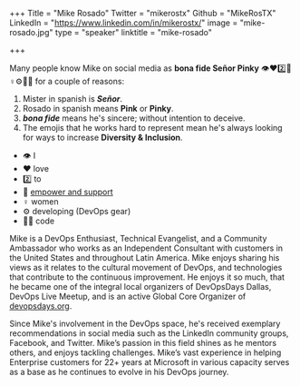 +++
Title = "Mike Rosado"
Twitter = "mikerostx"
Github = "MikeRosTX"
LinkedIn = "https://www.linkedin.com/in/mikerostx/"
image = "mike-rosado.jpg"
type = "speaker"
linktitle = "mike-rosado"

+++

Many people know Mike on social media as **bona fide Señor Pinky** 👁️♥️2️⃣💪♀️⚙️👩‍💻 for a couple of reasons:

1. Mister in spanish is ***Señor***.
1. Rosado in spanish means **Pink** or **Pinky**.
1. ***bona fide*** means he's sincere; without intention to deceive.
1. The emojis that he works hard to represent mean he's always looking for ways to increase **Diversity & Inclusion**.
  * 👁️ I
  * ♥️ love
  * 2️⃣  to
  * 💪 [empower and support](https://www.askspoke.com/blog/support/empower-others-workplace/)
  * ♀️ women
  * ⚙️ developing (DevOps gear)
  * 👩‍💻 code

Mike is a DevOps Enthusiast, Technical Evangelist, and a Community Ambassador who works as an Independent Consultant with customers in the United States and throughout Latin America. Mike enjoys sharing his views as it relates to the cultural movement of DevOps, and technologies that contribute to the continuous improvement. He enjoys it so much, that he became one of the integral local organizers of DevOpsDays Dallas, DevOps Live Meetup, and is an active Global Core Organizer of [devopsdays.org](https://devopsdays.org/).

Since Mike's involvement in the DevOps space, he's received exemplary recommendations in social media such as the LinkedIn community groups, Facebook, and Twitter. Mike’s passion in this field shines as he mentors others, and enjoys tackling challenges. Mike’s vast experience in helping Enterprise customers for 22+ years at Microsoft in various capacity serves as a base as he continues to evolve in his DevOps journey.

